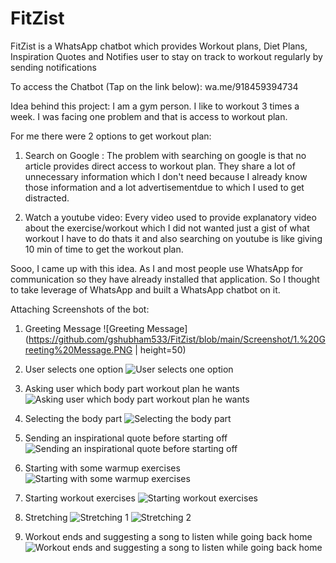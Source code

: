 # FitZist
FitZist is a WhatsApp chatbot which provides Workout plans, Diet Plans, Inspiration Quotes and Notifies user to stay on track to workout regularly by sending notifications

To access the Chatbot (Tap on the link below):
wa.me/918459394734

Idea behind this project:
I am a gym person. I like to workout 3 times a week.
I was facing one problem and that is access to workout plan. 

For me there were 2 options to get workout plan:
1. Search on Google : The problem with searching on google is that no article provides direct access to workout plan. They share a lot of unnecessary information which I don't need because I already know those information and a lot advertisementdue to which I used to get distracted.

2. Watch a youtube video: Every video used to provide explanatory video about the exercise/workout which I did not wanted just a gist of what workout I have to do thats it and also searching on youtube is like giving 10 min of time to get the workout plan.



Sooo, I came up with this idea.
As I and most people use WhatsApp for communication so they have already installed that application. So I thought to take leverage of WhatsApp and built a WhatsApp chatbot on it.


Attaching Screenshots of the bot:
1. Greeting Message
![Greeting Message](https://github.com/gshubham533/FitZist/blob/main/Screenshot/1.%20Greeting%20Message.PNG | height=50)

2. User selects one option
![User selects one option](https://github.com/gshubham533/FitZist/blob/main/Screenshot/2.%20User%20selects%20one%20option.PNG)

3. Asking user which body part workout plan he wants
![Asking user which body part workout plan he wants](https://github.com/gshubham533/FitZist/blob/main/Screenshot/3.%20Asking%20user%20which%20body%20part%20workout%20plan%20he%20wants.PNG)

4. Selecting the body part
![Selecting the body part](https://github.com/gshubham533/FitZist/blob/main/Screenshot/4.%20Selecting%20the%20body%20part.PNG)

5. Sending an inspirational quote before starting off
![Sending an inspirational quote before starting off](https://github.com/gshubham533/FitZist/blob/main/Screenshot/5.%20Sending%20an%20inspirational%20quote%20before%20starting%20off.PNG)

6. Starting with some warmup exercises
![Starting with some warmup exercises](https://github.com/gshubham533/FitZist/blob/main/Screenshot/6.%20Starting%20with%20some%20warmup%20exercises.PNG)

7. Starting workout exercises
![Starting workout exercises](https://github.com/gshubham533/FitZist/blob/main/Screenshot/7.%20Starting%20workout%20exercises.PNG)

8. Stretching
![Stretching 1](https://github.com/gshubham533/FitZist/blob/main/Screenshot/8.%20Stretching.PNG)
![Stretching 2](https://github.com/gshubham533/FitZist/blob/main/Screenshot/9.%20Stretching2.PNG)

9. Workout ends and suggesting a song to listen while going back home
![Workout ends and suggesting a song to listen while going back home](https://github.com/gshubham533/FitZist/blob/main/Screenshot/10.%20Workout%20ends%20and%20suggesting%20a%20song%20to%20listen%20while%20going%20back%20home.PNG)

